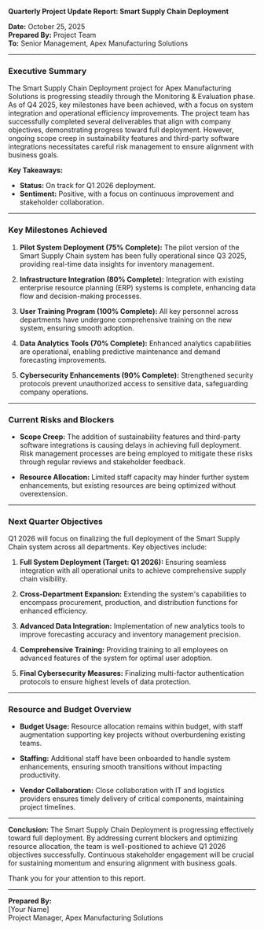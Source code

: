 

**Quarterly Project Update Report: Smart Supply Chain Deployment**

**Date:** October 25, 2025  
**Prepared By:** Project Team  
**To:** Senior Management, Apex Manufacturing Solutions

---

### **Executive Summary**

The Smart Supply Chain Deployment project for Apex Manufacturing Solutions is progressing steadily through the Monitoring & Evaluation phase. As of Q4 2025, key milestones have been achieved, with a focus on system integration and operational efficiency improvements. The project team has successfully completed several deliverables that align with company objectives, demonstrating progress toward full deployment. However, ongoing scope creep in sustainability features and third-party software integrations necessitates careful risk management to ensure alignment with business goals.

**Key Takeaways:**
- **Status:** On track for Q1 2026 deployment.
- **Sentiment:** Positive, with a focus on continuous improvement and stakeholder collaboration.

---

### **Key Milestones Achieved**

1. **Pilot System Deployment (75% Complete):** The pilot version of the Smart Supply Chain system has been fully operational since Q3 2025, providing real-time data insights for inventory management.
   
2. **Infrastructure Integration (80% Complete):** Integration with existing enterprise resource planning (ERP) systems is complete, enhancing data flow and decision-making processes.

3. **User Training Program (100% Complete):** All key personnel across departments have undergone comprehensive training on the new system, ensuring smooth adoption.

4. **Data Analytics Tools (70% Complete):** Enhanced analytics capabilities are operational, enabling predictive maintenance and demand forecasting improvements.

5. **Cybersecurity Enhancements (90% Complete):** Strengthened security protocols prevent unauthorized access to sensitive data, safeguarding company operations.

---

### **Current Risks and Blockers**

- **Scope Creep:** The addition of sustainability features and third-party software integrations is causing delays in achieving full deployment. Risk management processes are being employed to mitigate these risks through regular reviews and stakeholder feedback.
  
- **Resource Allocation:** Limited staff capacity may hinder further system enhancements, but existing resources are being optimized without overextension.

---

### **Next Quarter Objectives**

Q1 2026 will focus on finalizing the full deployment of the Smart Supply Chain system across all departments. Key objectives include:

1. **Full System Deployment (Target: Q1 2026):** Ensuring seamless integration with all operational units to achieve comprehensive supply chain visibility.

2. **Cross-Department Expansion:** Extending the system's capabilities to encompass procurement, production, and distribution functions for enhanced efficiency.

3. **Advanced Data Integration:** Implementation of new analytics tools to improve forecasting accuracy and inventory management precision.

4. **Comprehensive Training:** Providing training to all employees on advanced features of the system for optimal user adoption.

5. **Final Cybersecurity Measures:** Finalizing multi-factor authentication protocols to ensure highest levels of data protection.

---

### **Resource and Budget Overview**

- **Budget Usage:** Resource allocation remains within budget, with staff augmentation supporting key projects without overburdening existing teams.
  
- **Staffing:** Additional staff have been onboarded to handle system enhancements, ensuring smooth transitions without impacting productivity.

- **Vendor Collaboration:** Close collaboration with IT and logistics providers ensures timely delivery of critical components, maintaining project timelines.

---

**Conclusion:** The Smart Supply Chain Deployment is progressing effectively toward full deployment. By addressing current blockers and optimizing resource allocation, the team is well-positioned to achieve Q1 2026 objectives successfully. Continuous stakeholder engagement will be crucial for sustaining momentum and ensuring alignment with business goals.

Thank you for your attention to this report.

---

**Prepared By:**  
[Your Name]  
Project Manager, Apex Manufacturing Solutions